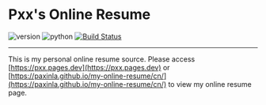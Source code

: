 # Pxx's Online Resume

![version](https://img.shields.io/badge/Version-%202.1.0-orange.svg)
![python](https://img.shields.io/badge/python-%203.7/ubuntu-blue.svg)
[![Build Status](https://github.com/paxinla/my-online-resume//actions/workflows/gen_pages_and_sync.yaml/badge.svg?branch=master)](https://github.com/paxinla/my-online-resume/actions)

----------

This is my personal online resume source. Please access [https://pxx.pages.dev](https://pxx.pages.dev) or [https://paxinla.github.io/my-online-resume/cn/](https://paxinla.github.io/my-online-resume/cn/) to view my online resume page.

